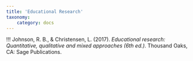 ```yaml
---
title: 'Educational Research'
taxonomy:
    category: docs
---
```




!!! Johnson, R. B., & Christensen, L. (2017). *Educational research: Quantitative, qualitative and mixed approaches (6th ed.).* Thousand Oaks, CA: Sage Publications.
